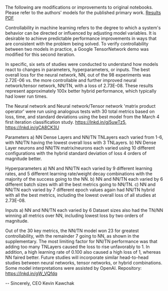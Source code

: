 The following are modifications or improvements to original notebooks. Please refer to the authors' models for the published primary work. [Results PDF](https://drive.google.com/file/d/17VOLEIQVQphzjZEzxkx_Tg5erPgsSeDF/view?usp=sharing)

Controllability in machine learning refers to the degree to which a system's behavior can be directed or influenced by adjusting model variables. It is desirable to achieve predictable performance improvements in ways that are consistent with the problem being solved. To verify controllability between two models in practice, a Google TensorNetwork demo was modified for this second iteration.

In specific, six sets of studies were conducted to understand how models react to changes in parameters, hyperparameters, or inputs. The best overall loss for the neural network, NN, out of the 98 experiments was 2.72E-06 vs. the more controllable and further improved neural network/tensor network, NN/TN, with a loss of 2.73E-08. These results represent approximately 100x better hybrid performance, which typically had lower run times.

The Neural network and Neural network/Tensor network 'matrix product operator' were run using analogous tests with 30 total metrics based on loss, time, and standard deviations using the best model from the March 4 first iteration classification study. https://lnkd.in/gj5uwTz5, https://lnkd.in/gCA8CK3U

Parameters
a) NN Dense Layers and NN/TN TNLayers each varied from 1-6, with NN/TN having the lowest overall loss with 3 TNLayers. 
b) NN Dense Layer neurons and NN/TN matrix/neurons each varied using 10 different configurations with the hybrid standard deviation of loss 4 orders of magnitude better.

Hyperparameters
a) NN and NN/TN each varied by 9 different learning rates, and 5 different learning rate/weight decay combinations with the majority of the success going to the NN. 
b) NN and NN/TN each varied by 6 different batch sizes with all the best metrics going to NN/TN. 
c) NN and NN/TN each varied by 7 different epoch values again had NN/TN hybrid with all the best metrics, including the lowest overall loss of all studies at 2.73E-08.

Inputs
a) NN and NN/TN each varied by 6 Dataset sizes also had the TN/NN winning all metrics over NN, including lowest loss by two orders of magnitude.

Out of the 30 key metrics, the NN/TN model won 23 for greatest controllability, with the remainder 7 going to NN, as shown in the supplementary. The most limiting factor for NN/TN performance was that adding too many TNLayers caused the loss to rise unfavorably to 1. In addition, a high learning rate of 0.100 also caused a high loss of 1, whereas NN faired better. Future studies will incorporate similar head-to-head studies between neural networks, tensor networks, or hybrid combinations. Some model interpretations were assisted by OpenAI. Repository: https://lnkd.in/gW_VQfdq

--
Sincerely,
CEO Kevin Kawchak

